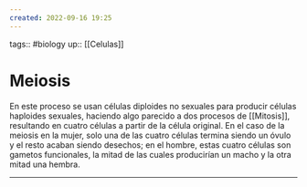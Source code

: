 ```yaml
---
created: 2022-09-16 19:25
---
```

tags:: #biology 
up:: [[Celulas]]
# Meiosis
En este proceso se usan células diploides no sexuales para producir células haploides sexuales, haciendo algo parecido a dos procesos de [[Mitosis]], resultando en cuatro células a partir de la célula original. En el caso de la meiosis en la mujer, solo una de las cuatro células termina siendo un óvulo y el resto acaban siendo desechos; en el hombre, estas cuatro células son gametos funcionales, la mitad de las cuales producirían un macho y la otra mitad una hembra.
___
